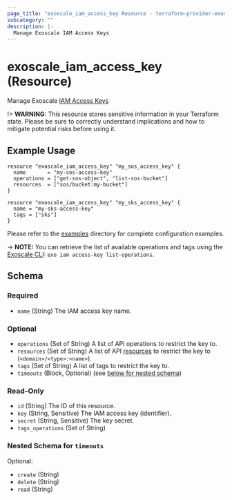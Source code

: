 ```yaml
---
page_title: "exoscale_iam_access_key Resource - terraform-provider-exoscale"
subcategory: ""
description: |-
  Manage Exoscale IAM Access Keys
---
```


# exoscale_iam_access_key (Resource)

Manage Exoscale [IAM Access Keys](https://community.exoscale.com/documentation/iam/)

!> **WARNING:** This resource stores sensitive information in your Terraform state. Please be sure to correctly understand implications and how to mitigate potential risks before using it.

## Example Usage

```hcl
resource "exoscale_iam_access_key" "my_sos_access_key" {
  name       = "my-sos-access-key"
  operations = ["get-sos-object", "list-sos-bucket"]
  resources  = ["sos/bucket:my-bucket"]
}

resource "exoscale_iam_access_key" "my_sks_access_key" {
  name = "my-sks-access-key"
  tags = ["sks"]
}
```

Please refer to the [examples](https://github.com/exoscale/terraform-provider-exoscale/tree/master/examples/)
directory for complete configuration examples.

-> **NOTE:** You can retrieve the list of available operations and tags using the [Exoscale CLI](https://github.com/exoscale/cli/): `exo iam access-key list-operations`.

<!-- schema generated by tfplugindocs -->
## Schema

### Required

- `name` (String) The IAM access key name.

### Optional

- `operations` (Set of String) A list of API operations to restrict the key to.
- `resources` (Set of String) A list of API [resources](https://community.exoscale.com/documentation/iam/quick-start/#restricting-api-access-keys-to-resources) to restrict the key to (`<domain>/<type>:<name>`).
- `tags` (Set of String) A list of tags to restrict the key to.
- `timeouts` (Block, Optional) (see [below for nested schema](#nestedblock--timeouts))

### Read-Only

- `id` (String) The ID of this resource.
- `key` (String, Sensitive) The IAM access key (identifier).
- `secret` (String, Sensitive) The key secret.
- `tags_operations` (Set of String)

<a id="nestedblock--timeouts"></a>
### Nested Schema for `timeouts`

Optional:

- `create` (String)
- `delete` (String)
- `read` (String)


